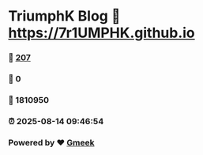 # TriumphK Blog :link: https://7r1UMPHK.github.io 
### :page_facing_up: [207](https://7r1UMPHK.github.io/tag.html) 
### :speech_balloon: 0 
### :hibiscus: 1810950 
### :alarm_clock: 2025-08-14 09:46:54 
### Powered by :heart: [Gmeek](https://github.com/Meekdai/Gmeek)

